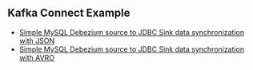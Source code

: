 ## Kafka Connect Example
- [Simple MySQL Debezium source to JDBC Sink data synchronization with JSON](mysql-debezium-source-jdbc-sink-json)
- [Simple MySQL Debezium source to JDBC Sink data synchronization with AVRO](mysql-debezium-source-jdbc-sink-avro)
